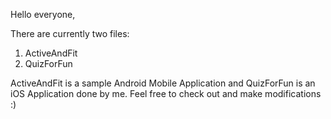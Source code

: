 Hello everyone, 

There are currently two files:
1. ActiveAndFit
2. QuizForFun

ActiveAndFit is a sample Android Mobile Application and QuizForFun is an iOS Application done by me. Feel free to check out and make modifications :)
